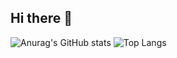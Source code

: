 ## Hi there 👋

<!--
**KaungHtetCho-22/KaungHtetCho-22** is a ✨ _special_ ✨ repository because its `README.md` (this file) appears on your GitHub profile.

Here are some ideas to get you started:

- 🔭 I’m currently working on ...
- 🌱 I’m currently learning ...
- 👯 I’m looking to collaborate on ...
- 🤔 I’m looking for help with ...
- 💬 Ask me about ...
- 📫 How to reach me: ...
- 😄 Pronouns: ...
- ⚡ Fun fact: ...
-->
![Anurag's GitHub stats](https://github-readme-stats.vercel.app/api?username=KaungHtetCho-22&hide=contribs,prs)
![Top Langs](https://github-readme-stats.vercel.app/api/top-langs/?username=KaungHtetCho-22&hide_progress=true)
